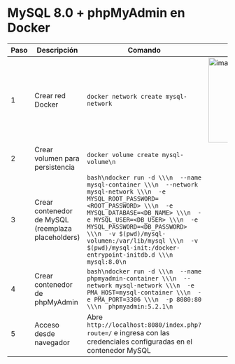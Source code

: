 # MySQL 8.0 + phpMyAdmin en Docker

| Paso | Descripción | Comando |Resultado |
|------|-------------|---------|---------|
| 1 | Crear red Docker | ```docker network create mysql-network``` |<img width="886" height="194" alt="image" src="https://github.com/user-attachments/assets/ad87f830-8578-4a33-8998-7c051ba28854" />|
| 2 | Crear volumen para persistencia | ```docker volume create mysql-volume\n``` |
| 3 | Crear contenedor de MySQL (reemplaza placeholders) | ```bash\ndocker run -d \\\n  --name mysql-container \\\n  --network mysql-network \\\n  -e MYSQL_ROOT_PASSWORD=<ROOT_PASSWORD> \\\n  -e MYSQL_DATABASE=<DB_NAME> \\\n  -e MYSQL_USER=<DB_USER> \\\n  -e MYSQL_PASSWORD=<DB_PASSWORD> \\\n  -v $(pwd)/mysql-volumen:/var/lib/mysql \\\n  -v $(pwd)/mysql-init:/docker-entrypoint-initdb.d \\\n  mysql:8.0\n``` |
| 4 | Crear contenedor de phpMyAdmin | ```bash\ndocker run -d \\\n  --name phpmyadmin-container \\\n  --network mysql-network \\\n  -e PMA_HOST=mysql-container \\\n  -e PMA_PORT=3306 \\\n  -p 8080:80 \\\n  phpmyadmin:5.2.1\n``` |
| 5 | Acceso desde navegador | Abre `http://localhost:8080/index.php?route=/` e ingresa con las credenciales configuradas en el contenedor MySQL |

